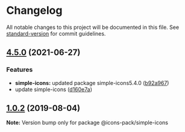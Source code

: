 # Changelog

All notable changes to this project will be documented in this file. See [standard-version](https://github.com/conventional-changelog/standard-version) for commit guidelines.

## [4.5.0](https://github.com/icons-pack/react-simple-icons/compare/v4.3.0...v4.5.0) (2021-06-27)


### Features

* **simple-icons:** updated package simple-icons5.4.0 ([b92a967](https://github.com/icons-pack/react-simple-icons/commit/b92a967feeabed2873c73d7af774cded00fd4346))
* update simple-icons ([d160e7a](https://github.com/icons-pack/react-simple-icons/commit/d160e7a407712903d3dab70c31ce72b7da0d1af4))

## [1.0.2](https://github.com/wootsbot/icons-pack/compare/@icons-pack/simple-icons@1.0.1...@icons-pack/simple-icons@1.0.2) (2019-08-04)

**Note:** Version bump only for package @icons-pack/simple-icons
